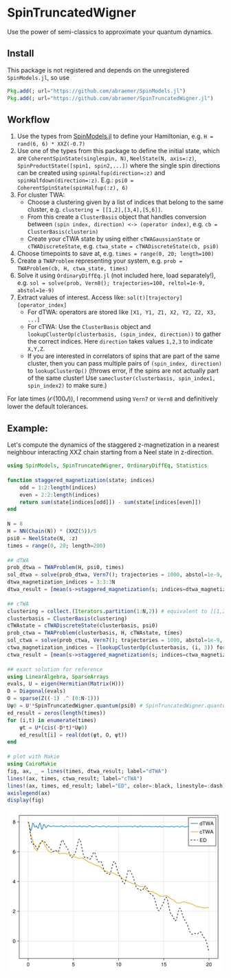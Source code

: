 # SpinTruncatedWigner
Use the power of semi-classics to approximate your quantum dynamics.

## Install
This package is not registered and depends on the unregistered `SpinModels.jl`, so use
```julia
Pkg.add(; url="https://github.com/abraemer/SpinModels.jl")
Pkg.add(; url="https://github.com/abraemer/SpinTruncatedWigner.jl")
```

## Workflow
1. Use the types from [SpinModels.jl](https://github.com/abraemer/SpinModels.jl) to define your Hamiltonian, e.g. `H = rand(6, 6) * XXZ(-0.7)`
2. Use one of the types from this package to define the initial state, which are `CoherentSpinState(singlespin, N)`, `NeelState(N, axis=:z)`, `SpinProductState([spin1, spin2,...])` where the single spin directions can be created using `spinHalfup(direction=:z)` and `spinHalfdown(direction=:z)`. E.g.: `psi0 = CoherentSpinState(spinHalfup(:z), 6)`
3. For cluster TWA:
   - Choose a clustering given by a list of indices that belong to the same cluster, e.g. `clustering = [[1,2],[3,4],[5,6]]`. 
   - From this create a `ClusterBasis` object that handles conversion between `(spin index, direction) <-> (operator index)`, e.g. `cb = ClusterBasis(clusterin)`
   - Create your cTWA state by using either `cTWAGaussianState` or `cTWADiscreteState`, e.g.
   `ctwa_state = cTWADiscreteState(cb, psi0)`
4. Choose timepoints to save at, e.g. `times = range(0, 20; length=100)`
5. Create a `TWAProblem` representing your system, e.g. `prob = TWAProblem(cb, H, ctwa_state, times)`
6. Solve it using `OrdinaryDiffEq.jl` (not included here, load separately!), e.g. `sol = solve(prob, Vern8(); trajectories=100, reltol=1e-9, abstol=1e-9)`
7. Extract values of interest. Access like: `sol(t)[trajectory][operator_index]`
    - For dTWA: operators are stored like `[X1, Y1, Z1, X2, Y2, Z2, X3, ...]`
    - For cTWA: Use the `ClusterBasis` object and `lookupClusterOp(clusterbasis, (spin_index, direction))` to gather the correct indices. Here `direction` takes values `1,2,3` to indicate `X,Y,Z`.
    - If you are interested in correlators of spins that are part of the same cluster, then you can pass multiple pairs of `(spin_index, direction)` to `lookupClusterOp()` (throws error, if the spins are not actually part of the same cluster! Use `samecluster(clusterbasis, spin_index1, spin_index2)` to make sure.)

For late times ($\mathcal O(100J)$), I recommend using `Vern7` or `Vern8` and definitively lower the default tolerances.

## Example:
Let's compute the dynamics of the staggered z-magnetization in a nearest neighbour interacting XXZ chain starting from a Neel state in z-direction.
```julia
using SpinModels, SpinTruncatedWigner, OrdinaryDiffEq, Statistics

function staggered_magnetization(state; indices)
    odd = 1:2:length(indices)
    even = 2:2:length(indices)
    return sum(state[indices[odd]]) - sum(state[indices[even]])
end

N = 8
H = NN(Chain(N)) * (XXZ(5))/5
psi0 = NeelState(N, :z)
times = range(0, 20; length=200)

## dTWA
prob_dtwa = TWAProblem(H, psi0, times)
sol_dtwa = solve(prob_dtwa, Vern7(); trajectories = 1000, abstol=1e-9, reltol=1e-9)
dtwa_magnetization_indices = 3:3:3N
dtwa_result = [mean(s->staggered_magnetization(s; indices=dtwa_magnetization_indices), sol_dtwa(t)) for t in times]

## cTWA
clustering = collect.(Iterators.partition(1:N,2)) # equivalent to [[1,2],[3,4],[5,6]]
clusterbasis = ClusterBasis(clustering)
cTWAstate = cTWADiscreteState(clusterbasis, psi0)
prob_ctwa = TWAProblem(clusterbasis, H, cTWAstate, times)
sol_ctwa = solve(prob_ctwa, Vern7(); trajectories = 1000, abstol=1e-9, reltol=1e-9)
ctwa_magnetization_indices = [lookupClusterOp(clusterbasis, (i, 3)) for i in 1:N]
ctwa_result = [mean(s->staggered_magnetization(s; indices=ctwa_magnetization_indices), sol_ctwa(t)) for t in times]

## exact solution for reference
using LinearAlgebra, SparseArrays
evals, U = eigen(Hermitian(Matrix(H)))
D = Diagonal(evals)
O = sparse(Z((-1) .^ (0:N-1)))
Uψ0 = U'*SpinTruncatedWigner.quantum(psi0) # SpinTruncatedWigner.quantum converts the state into a quantum wavefunction
ed_result = zeros(length(times))
for (i,t) in enumerate(times)
    ψt = U*(cis(-D*t)*Uψ0)
    ed_result[i] = real(dot(ψt, O, ψt))
end

# plot with Makie
using CairoMakie
fig, ax, _ = lines(times, dtwa_result; label="dTWA")
lines!(ax, times, ctwa_result; label="cTWA")
lines!(ax, times, ed_result; label="ED", color=:black, linestyle=:dash)
axislegend(ax)
display(fig)
```
![Plot of the results. dTWA almost constant. cTWA follows ED data qualitatively.](readme.png)